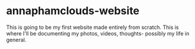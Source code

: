 # annaphamclouds-website
This is going to be my first website made entirely from scratch. This is where I'll be documenting my photos, videos, thoughts- possibly my life in general.
